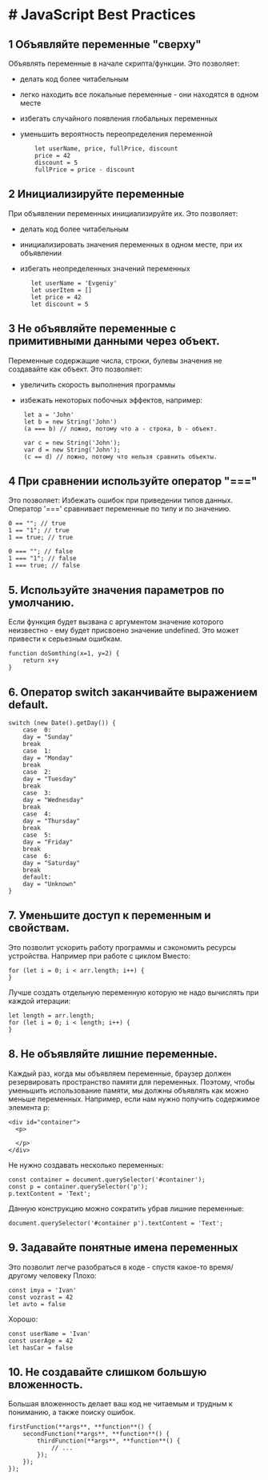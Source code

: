 # # JavaScript  Best Practices

## 1  Объявляйте переменные "сверху"
Объявлять переменные в начале скрипта/функции. 
Это позволяет:

 - делать код более читабельным
 - легко находить все локальные переменные - они находятся в одном месте
 - избегать случайного появления глобальных переменных
 - уменьшить вероятность переопределения переменной
  
	       let userName, price, fullPrice, discount
           price = 42
           discount = 5
           fullPrice = price - discount

## 2 Инициализируйте переменные 
При объявлении переменных инициализируйте их.
Это позволяет:

 - делать код более читабельным
 - инициализировать значения переменных в одном месте, при их объявлении
 - избегать неопределенных значений переменных

		  let userName = 'Evgeniy'
		  let userItem = []
	      let price = 42
	      let discount = 5
	      
            
## 3 Не объявляйте переменные с примитивными данными через объект.
Переменные содержащие числа, строки, булевы значения не создавайте как объект.
Это позволяет:

 - увеличить скорость выполнения программы 
 - избежать некоторых побочных эффектов, например:

	    let a = 'John'  
		let b = new String('John')  
		(a === b) // ложно, потому что a - строка, b - объект.
		
		var c = new String('John');  
		var d = new String('John');  
		(c == d) // ложно, потому что нельзя сравнить объекты.

## 4 При сравнении используйте оператор "==="

Это позволяет:
Избежать ошибок при приведении типов данных. Оператор '===' сравнивает переменные по типу и по значению.

    0 == ""; // true  
	1 == "1"; // true  
	1 == true; // true  
  
	0 === ""; // false  
	1 === "1"; // false  
	1 === true; // false


## 5. Используйте значения параметров по умолчанию.
Если функция будет вызвана с аргументом значение которого неизвестно - ему будет присвоено значение undefined. Это может привести к серьезным ошибкам.

    function doSomthing(x=1, y=2) {  
		return x+y
	}


    
## 6. Оператор switch заканчивайте выражением default.


    switch (new Date().getDay()) {  
		case  0:  
		day = "Sunday" 
		break
		case  1:  
		day = "Monday" 
		break
		case  2:  
		day = "Tuesday"  
		break 
		case  3:  
		day = "Wednesday"  
		break
		case  4:  
		day = "Thursday"
		break
		case  5: 
		day = "Friday"  
		break  
		case  6:  
		day = "Saturday"  
		break  
		default:  
		day = "Unknown"  
	}
 
## 7.  Уменьшите доступ к переменным и свойствам.
Это позволит ускорить работу программы и сэкономить ресурсы устройства. Например при работе с циклом
Вместо:

	for (let i = 0; i < arr.length; i++) {
	}

Лучше создать отдельную переменную которую не надо вычислять при каждой итерации:

   
	let length = arr.length;
	for (let i = 0; i < length; i++) {
	}

## 8. Не объявляйте лишние переменные.
Каждый раз, когда мы объявляем переменные, браузер должен резервировать пространство памяти для переменных. Поэтому, чтобы уменьшить использование памяти, мы должны объявлять как можно меньше переменных.
Например, если нам нужно получить содержимое элемента p:
    
	<div id="container">
	  <p>
		
	  </p>
	</div>

Не нужно создавать несколько переменных:
 
	const container = document.querySelector('#container');
	const p = container.querySelector('p');
	p.textContent = 'Text';
Данную конструкцию можно сократить убрав лишние переменные:

	document.querySelector('#container p').textContent = 'Text';

## 9. Задавайте понятные имена переменных
Это позволит легче разобраться в коде - спустя какое-то время/другому человеку
Плохо:

    const imya = 'Ivan'
    const vozrast = 42
    let avto = false

Хорошо:

    const userName = 'Ivan'
    const userAge = 42
    let hasCar = false

## 10. Не создавайте слишком большую вложенность.
Большая вложенность делает ваш код не читаемым и трудным к пониманию, а также поиску ошибок.


    firstFunction(**args**, **function**() {  
		secondFunction(**args**, **function**() {  
			thirdFunction(**args**, **function**() {
				// ...  
			});  
		});  
	});  


  

